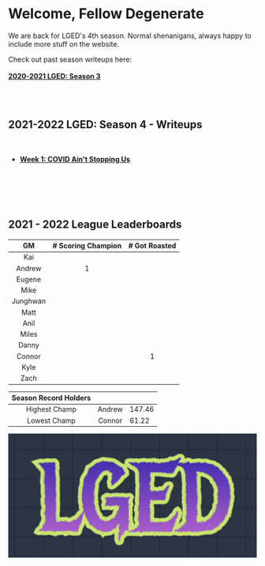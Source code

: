 # Welcome, Fellow Degenerate
We are back for LGED's 4th season. Normal shenanigans, always happy to include more stuff on the website.

Check out past season writeups here:
<br>
<br>
**[2020-2021 LGED: Season 3](./2020_archive_page.md)**

<br>
<br>


## 2021-2022 LGED: Season 4 - Writeups

<br>

 - **[Week 1: COVID Ain't Stopping Us](./20201_writeups/2021_week1_writeup.md)**

<br>
<br>
<br>
<br>



## 2021 - 2022 League Leaderboards


|    GM     | # Scoring Champion | # Got Roasted |
|:---------:|:------------------:|:-------------:|
| Kai       |                    |               |
| Andrew    |         1          |               |
| Eugene    |                    |               |
| Mike      |                    |               |
| Junghwan  |                    |               |
| Matt      |                    |               |
| Anil      |                    |               |
| Miles     |                    |               |
| Danny     |                    |               |
| Connor    |                    |       1       |
| Kyle      |                    |               |
| Zach      |                    |               |

|Season Record Holders|||
|:-----------:|:------------------:|:--------------|
|Highest Champ|      Andrew        |    147.46     |
|Lowest  Champ|      Connor        |     61.22     |


![LGED Logo](./media/21-22_lged_logo.png)
